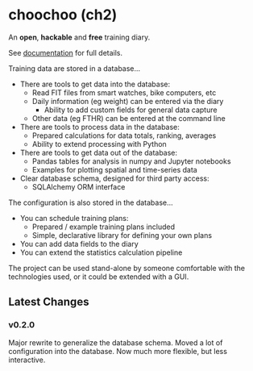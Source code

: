 
# choochoo (ch2)

An **open**, **hackable** and **free** training diary.

See [documentation](https://andrewcooke.github.io/choochoo/) for full
details.

Training data are stored in a database...

* There are tools to get data into the database:
  * Read FIT files from smart watches, bike computers, etc
  * Daily information (eg weight) can be entered via the diary
    * Ability to add custom fields for general data capture
  * Other data (eg FTHR) can be entered at the command line
* There are tools to process data in the database:
  * Prepared calculations for data totals, ranking, averages
  * Ability to extend processing with Python
* There are tools to get data out of the database:
  * Pandas tables for analysis in numpy and Jupyter notebooks
  * Examples for plotting spatial and time-series data
* Clear database schema, designed for third party access:
  * SQLAlchemy ORM interface

The configuration is also stored in the database...

* You can schedule training plans:
  * Prepared / example training plans included
  * Simple, declarative library for defining your own plans
* You can add data fields to the diary
* You can extend the statistics calculation pipeline

The project can be used stand-alone by someone comfortable with the
technologies used, or it could be extended with a GUI.

## Latest Changes

### v0.2.0

Major rewrite to generalize the database schema.  Moved a lot of
configuration into the database.  Now much more flexible, but less
interactive.
